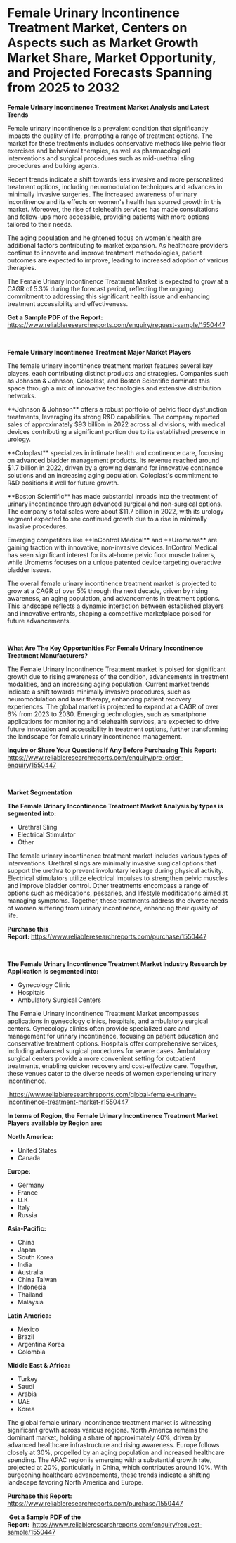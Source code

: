 <p><h1>Female Urinary Incontinence Treatment Market, Centers on Aspects such as Market Growth Market Share, Market Opportunity, and Projected Forecasts Spanning from 2025 to 2032</h1></p><p><strong>Female Urinary Incontinence Treatment Market Analysis and Latest Trends</strong></p>
<p><p>Female urinary incontinence is a prevalent condition that significantly impacts the quality of life, prompting a range of treatment options. The market for these treatments includes conservative methods like pelvic floor exercises and behavioral therapies, as well as pharmacological interventions and surgical procedures such as mid-urethral sling procedures and bulking agents. </p><p>Recent trends indicate a shift towards less invasive and more personalized treatment options, including neuromodulation techniques and advances in minimally invasive surgeries. The increased awareness of urinary incontinence and its effects on women's health has spurred growth in this market. Moreover, the rise of telehealth services has made consultations and follow-ups more accessible, providing patients with more options tailored to their needs.</p><p>The aging population and heightened focus on women's health are additional factors contributing to market expansion. As healthcare providers continue to innovate and improve treatment methodologies, patient outcomes are expected to improve, leading to increased adoption of various therapies. </p><p>The Female Urinary Incontinence Treatment Market is expected to grow at a CAGR of 5.3% during the forecast period, reflecting the ongoing commitment to addressing this significant health issue and enhancing treatment accessibility and effectiveness.</p></p>
<p><strong>Get a Sample PDF of the Report:&nbsp;</strong> <a href="https://www.reliableresearchreports.com/enquiry/request-sample/1550447?utm_campaign=2030&utm_medium=2&utm_source=Github&utm_content=ia&utm_term=13042025&utm_id=female-urinary-incontinence-treatment">https://www.reliableresearchreports.com/enquiry/request-sample/1550447</a></p>
<p>&nbsp;</p>
<p><strong>Female Urinary Incontinence Treatment Major Market Players</strong></p>
<p><p>The female urinary incontinence treatment market features several key players, each contributing distinct products and strategies. Companies such as Johnson & Johnson, Coloplast, and Boston Scientific dominate this space through a mix of innovative technologies and extensive distribution networks.</p><p>**Johnson & Johnson** offers a robust portfolio of pelvic floor dysfunction treatments, leveraging its strong R&D capabilities. The company reported sales of approximately $93 billion in 2022 across all divisions, with medical devices contributing a significant portion due to its established presence in urology.</p><p>**Coloplast** specializes in intimate health and continence care, focusing on advanced bladder management products. Its revenue reached around $1.7 billion in 2022, driven by a growing demand for innovative continence solutions and an increasing aging population. Coloplast's commitment to R&D positions it well for future growth.</p><p>**Boston Scientific** has made substantial inroads into the treatment of urinary incontinence through advanced surgical and non-surgical options. The company's total sales were about $11.7 billion in 2022, with its urology segment expected to see continued growth due to a rise in minimally invasive procedures.</p><p>Emerging competitors like **InControl Medical** and **Uromems** are gaining traction with innovative, non-invasive devices. InControl Medical has seen significant interest for its at-home pelvic floor muscle trainers, while Uromems focuses on a unique patented device targeting overactive bladder issues.</p><p>The overall female urinary incontinence treatment market is projected to grow at a CAGR of over 5% through the next decade, driven by rising awareness, an aging population, and advancements in treatment options. This landscape reflects a dynamic interaction between established players and innovative entrants, shaping a competitive marketplace poised for future advancements.</p></p>
<p>&nbsp;</p>
<p><strong>What Are The Key Opportunities For Female Urinary Incontinence Treatment Manufacturers?</strong></p>
<p><p>The Female Urinary Incontinence Treatment market is poised for significant growth due to rising awareness of the condition, advancements in treatment modalities, and an increasing aging population. Current market trends indicate a shift towards minimally invasive procedures, such as neuromodulation and laser therapy, enhancing patient recovery experiences. The global market is projected to expand at a CAGR of over 6% from 2023 to 2030. Emerging technologies, such as smartphone applications for monitoring and telehealth services, are expected to drive future innovation and accessibility in treatment options, further transforming the landscape for female urinary incontinence management.</p></p>
<p><strong>Inquire or Share Your Questions If Any Before Purchasing This Report:</strong> <a href="https://www.reliableresearchreports.com/enquiry/pre-order-enquiry/1550447?utm_campaign=2030&utm_medium=2&utm_source=Github&utm_content=ia&utm_term=13042025&utm_id=female-urinary-incontinence-treatment">https://www.reliableresearchreports.com/enquiry/pre-order-enquiry/1550447</a></p>
<p>&nbsp;</p>
<p><strong>Market Segmentation</strong></p>
<p><strong>The Female Urinary Incontinence Treatment Market Analysis by types is segmented into:</strong></p>
<p><ul><li>Urethral Sling</li><li>Electrical Stimulator</li><li>Other</li></ul></p>
<p><p>The female urinary incontinence treatment market includes various types of interventions. Urethral slings are minimally invasive surgical options that support the urethra to prevent involuntary leakage during physical activity. Electrical stimulators utilize electrical impulses to strengthen pelvic muscles and improve bladder control. Other treatments encompass a range of options such as medications, pessaries, and lifestyle modifications aimed at managing symptoms. Together, these treatments address the diverse needs of women suffering from urinary incontinence, enhancing their quality of life.</p></p>
<p><strong>Purchase this Report:&nbsp;</strong><a href="https://www.reliableresearchreports.com/purchase/1550447?utm_campaign=2030&utm_medium=2&utm_source=Github&utm_content=ia&utm_term=13042025&utm_id=female-urinary-incontinence-treatment">https://www.reliableresearchreports.com/purchase/1550447</a></p>
<p>&nbsp;</p>
<p><strong>The Female Urinary Incontinence Treatment Market Industry Research by Application is segmented into:</strong></p>
<p><ul><li>Gynecology Clinic</li><li>Hospitals</li><li>Ambulatory Surgical Centers</li></ul></p>
<p><p>The Female Urinary Incontinence Treatment Market encompasses applications in gynecology clinics, hospitals, and ambulatory surgical centers. Gynecology clinics often provide specialized care and management for urinary incontinence, focusing on patient education and conservative treatment options. Hospitals offer comprehensive services, including advanced surgical procedures for severe cases. Ambulatory surgical centers provide a more convenient setting for outpatient treatments, enabling quicker recovery and cost-effective care. Together, these venues cater to the diverse needs of women experiencing urinary incontinence.</p></p>
<p><a href="https://www.reliableresearchreports.com/global-female-urinary-incontinence-treatment-market-r1550447?utm_campaign=2030&utm_medium=2&utm_source=Github&utm_content=ia&utm_term=13042025&utm_id=female-urinary-incontinence-treatment">&nbsp;https://www.reliableresearchreports.com/global-female-urinary-incontinence-treatment-market-r1550447</a></p>
<p><strong>In terms of Region, the Female Urinary Incontinence Treatment Market Players available by Region are:</strong></p>
<p>
    <p> <strong> North America: </strong>
        <ul>
            <li>United States</li>
            <li>Canada</li>
        </ul>
        </p> 
    <p> <strong> Europe: </strong>
        <ul>
            <li>Germany</li>
            <li>France</li>
            <li>U.K.</li>
            <li>Italy</li>
            <li>Russia</li>
        </ul>
        </p> 
    <p> <strong> Asia-Pacific: </strong>
        <ul>
            <li>China</li>
            <li>Japan</li>
            <li>South Korea</li>
            <li>India</li>
            <li>Australia</li>
            <li>China Taiwan</li>
            <li>Indonesia</li>
            <li>Thailand</li>
            <li>Malaysia</li>
        </ul>
        </p> 
    <p> <strong> Latin America: </strong>
        <ul>
            <li>Mexico</li>
            <li>Brazil</li>
            <li>Argentina Korea</li>
            <li>Colombia</li>
        </ul>
        </p> 
    <p> <strong> Middle East & Africa: </strong>
        <ul>
            <li>Turkey</li>
            <li>Saudi</li>
            <li>Arabia</li>
            <li>UAE</li>
            <li>Korea</li>
        </ul>
    </p>
    </p>
<p><p>The global female urinary incontinence treatment market is witnessing significant growth across various regions. North America remains the dominant market, holding a share of approximately 40%, driven by advanced healthcare infrastructure and rising awareness. Europe follows closely at 30%, propelled by an aging population and increased healthcare spending. The APAC region is emerging with a substantial growth rate, projected at 20%, particularly in China, which contributes around 10%. With burgeoning healthcare advancements, these trends indicate a shifting landscape favoring North America and Europe.</p></p>
<p><strong>Purchase this Report: </strong><a href="https://www.reliableresearchreports.com/purchase/1550447?utm_campaign=2030&utm_medium=2&utm_source=Github&utm_content=ia&utm_term=13042025&utm_id=female-urinary-incontinence-treatment">https://www.reliableresearchreports.com/purchase/1550447</a></p>
<p>&nbsp;<strong>Get a Sample PDF of the Report:&nbsp;&nbsp;</strong><a href="https://www.reliableresearchreports.com/enquiry/request-sample/1550447?utm_campaign=2030&utm_medium=2&utm_source=Github&utm_content=ia&utm_term=13042025&utm_id=female-urinary-incontinence-treatment">https://www.reliableresearchreports.com/enquiry/request-sample/1550447</a></p>
<p><strong></strong></p>
<p><p></p><p></p><p></p></p>